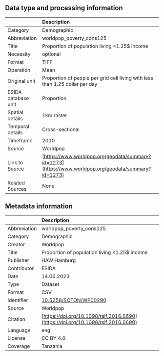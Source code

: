 ## Data type and processing information 

|                     | Description                                                                                          |
|:--------------------|:-----------------------------------------------------------------------------------------------------|
| Category            | Demographic                                                                                          |
| Abbreviation        | worldpop_poverty_cons125                                                                             |
| Title               | Proportion of population living  <1.25$ income                                                       |
| Necessity           | optional                                                                                             |
| Format              | TIFF                                                                                                 |
| Operation           | Mean                                                                                                 |
| Original unit       | Proportion of people per grid cell living with less than 1.25 dollar per day                         |
| ESIDA database unit | Proportion                                                                                           |
| Spatial details     | 1km raster                                                                                           |
| Temporal details    | Cross-sectional                                                                                      |
| Timeframe           | 2010                                                                                                 |
| Source              | Worldpop                                                                                             |
| Link to Source      | [https://www.worldpop.org/geodata/summary?id=1273](https://www.worldpop.org/geodata/summary?id=1273) |
| Related Sources     | None                                                                                                 |

## Metadata information 

|              | Description                                                                      |
|:-------------|:---------------------------------------------------------------------------------|
| Abbreviation | worldpop_poverty_cons125                                                         |
| Category     | Demographic                                                                      |
| Creator      | Worldpop                                                                         |
| Title        | Proportion of population living  <1.25$ income                                   |
| Publisher    | HAW Hamburg                                                                      |
| Contributor  | ESIDA                                                                            |
| Date         | 14.06.2023                                                                       |
| Type         | Dataset                                                                          |
| Format       | CSV                                                                              |
| Identifier   | [10.5258/SOTON/WP00290](https://doi.org/10.5258/SOTON/WP00290)                   |
| Source       | Worldpop                                                                         |
| Citation     | [https://doi.org/10.1098/rsif.2016.0690](https://doi.org/10.1098/rsif.2016.0690) |
| Language     | eng                                                                              |
| License      | CC BY 4.0                                                                        |
| Coverage     | Tanzania                                                                         |